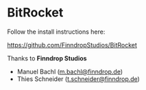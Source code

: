 # BitRocket

Follow the install instructions here:

https://github.com/FinndropStudios/BitRocket

Thanks to **Finndrop Studios**
* Manuel Bachl (m.bachl@finndrop.de)
* Thies Schneider (t.schneider@finndrop.de)
